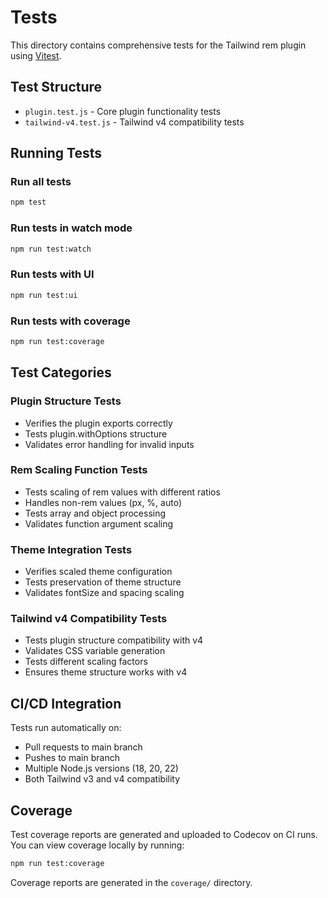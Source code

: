 # Tests

This directory contains comprehensive tests for the Tailwind rem plugin using [Vitest](https://vitest.dev/).

## Test Structure

- `plugin.test.js` - Core plugin functionality tests
- `tailwind-v4.test.js` - Tailwind v4 compatibility tests

## Running Tests

### Run all tests

```bash
npm test
```

### Run tests in watch mode

```bash
npm run test:watch
```

### Run tests with UI

```bash
npm run test:ui
```

### Run tests with coverage

```bash
npm run test:coverage
```

## Test Categories

### Plugin Structure Tests

- Verifies the plugin exports correctly
- Tests plugin.withOptions structure
- Validates error handling for invalid inputs

### Rem Scaling Function Tests

- Tests scaling of rem values with different ratios
- Handles non-rem values (px, %, auto)
- Tests array and object processing
- Validates function argument scaling

### Theme Integration Tests

- Verifies scaled theme configuration
- Tests preservation of theme structure
- Validates fontSize and spacing scaling

### Tailwind v4 Compatibility Tests

- Tests plugin structure compatibility with v4
- Validates CSS variable generation
- Tests different scaling factors
- Ensures theme structure works with v4

## CI/CD Integration

Tests run automatically on:

- Pull requests to main branch
- Pushes to main branch
- Multiple Node.js versions (18, 20, 22)
- Both Tailwind v3 and v4 compatibility

## Coverage

Test coverage reports are generated and uploaded to Codecov on CI runs. You can view coverage locally by running:

```bash
npm run test:coverage
```

Coverage reports are generated in the `coverage/` directory.
